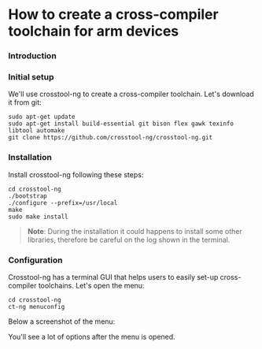 # How to create a cross-compiler toolchain for arm devices
### Introduction

### Initial setup 
We'll use crosstool-ng to create a cross-compiler toolchain. Let's download it from git:
```
sudo apt-get update
sudo apt-get install build-essential git bison flex gawk texinfo libtool automake
git clone https://github.com/crosstool-ng/crosstool-ng.git
```
### Installation
Install crosstool-ng following these steps:
 ```
 cd crosstool-ng
 ./bootstrap
./configure --prefix=/usr/local
make
sudo make install
 ```
 >**Note**: During the installation it could happens to install some other libraries, therefore be careful on the log shown in the terminal.
 
### Configuration
Crosstool-ng has a terminal GUI that helps users to easily set-up cross-compiler toolchains. Let's open the menu:
```
cd crosstool-ng
ct-ng menuconfig
```
Below a screenshot of the menu:

You'll see a lot of options after the menu is opened.

